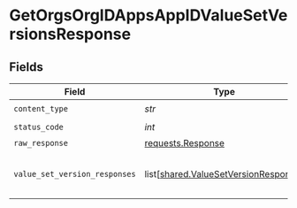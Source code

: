 # GetOrgsOrgIDAppsAppIDValueSetVersionsResponse


## Fields

| Field                                                                                  | Type                                                                                   | Required                                                                               | Description                                                                            |
| -------------------------------------------------------------------------------------- | -------------------------------------------------------------------------------------- | -------------------------------------------------------------------------------------- | -------------------------------------------------------------------------------------- |
| `content_type`                                                                         | *str*                                                                                  | :heavy_check_mark:                                                                     | N/A                                                                                    |
| `status_code`                                                                          | *int*                                                                                  | :heavy_check_mark:                                                                     | N/A                                                                                    |
| `raw_response`                                                                         | [requests.Response](https://requests.readthedocs.io/en/latest/api/#requests.Response)  | :heavy_minus_sign:                                                                     | N/A                                                                                    |
| `value_set_version_responses`                                                          | list[[shared.ValueSetVersionResponse](../../models/shared/valuesetversionresponse.md)] | :heavy_minus_sign:                                                                     | A possibly empty list of ValueSetVersion.<br/><br/>                                    |